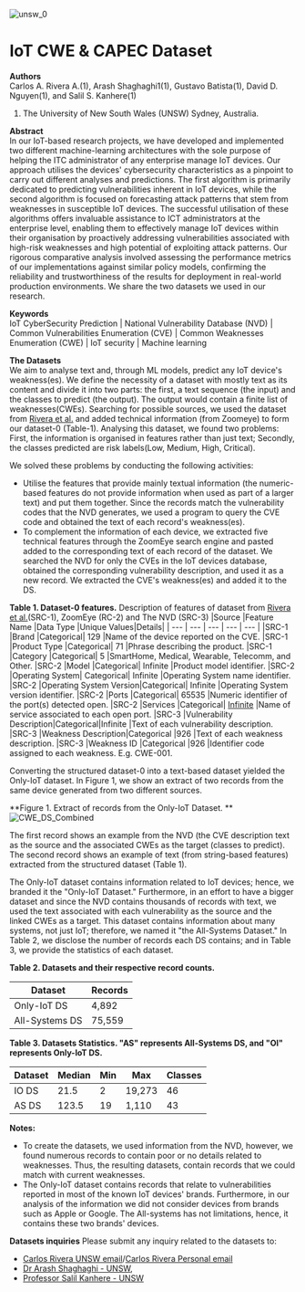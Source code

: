 ![unsw_0](https://user-images.githubusercontent.com/7439960/197022279-cfdf58ea-01ca-4c1e-854e-99776012a0bd.png) 
# IoT CWE & CAPEC Dataset


**Authors**  
  Carlos A. Rivera A.(1), Arash Shaghaghi1(1), Gustavo Batista(1), David D. Nguyen(1), and Salil S. Kanhere(1)  
   1. The University of New South Wales (UNSW) Sydney, Australia.  
  
  
**Abstract**  
In our IoT-based research projects, we have developed and implemented two different machine-learning architectures with the sole purpose of helping the ITC administrator of any enterprise manage IoT devices. Our approach utilises the devices' cybersecurity characteristics as a pinpoint to carry out different analyses and predictions. The first algorithm is primarily dedicated to predicting vulnerabilities inherent in IoT devices, while the second algorithm is focused on forecasting attack patterns that stem from weaknesses in susceptible IoT devices. The successful utilisation of these algorithms offers invaluable assistance to ICT administrators at the enterprise level, enabling them to effectively manage IoT devices within their organisation by proactively addressing vulnerabilities associated with high-risk weaknesses and high potential of exploiting attack patterns. Our rigorous comparative analysis involved assessing the performance metrics of our implementations against similar policy models, confirming the reliability and trustworthiness of the results for deployment in real-world production environments. We share the two datasets we used in our research.


**Keywords**  
IoT CyberSecurity Prediction | National Vulnerability Database (NVD) | Common Vulnerabilities Enumeration (CVE) | Common Weaknesses Enumeration (CWE) | IoT security | Machine learning


**The Datasets**  
We aim to analyse text and, through ML models, predict any IoT device's weakness(es). We define the necessity of a dataset with mostly text as its content and divide it into two parts: the first, a text sequence (the input) and the classes to predict (the output). The output would contain a finite list of weaknesses(CWEs). 
Searching for possible sources, we used the dataset from [Rivera et al.](https://doi.org/10.1007/978-3-030-94822-1\_7) and added technical information (from Zoomeye) to form our dataset-0 (Table-1). Analysing this dataset, we found two problems: First, the information is organised in features rather than just text; Secondly, the classes predicted are risk labels(Low, Medium, High, Critical). 

We solved these problems by conducting the following activities:
- Utilise the features that provide mainly textual information (the numeric-based features do not provide information when used as part of a larger text) and put them together. 
Since the records match the vulnerability codes that the NVD generates, we used a program to query the CVE code and obtained the text of each record's weakness(es). 
- To complement the information of each device, we extracted five technical features through the ZoomEye search engine and pasted added to the corresponding text of each record of the dataset. 
We searched the NVD for only the CVEs in the IoT devices database, obtained the corresponding vulnerability description, and used it as a new record. We extracted the CVE's weakness(es) and added it to the DS. 


**Table 1. Dataset-0 features.**
Description of features of dataset from [Rivera et al.](https://doi.org/10.1007/978-3-030-94822-1\_7)(SRC-1), ZoomEye (RC-2) and The NVD (SRC-3)
|Source |Feature Name |Data Type |Unique Values|Details|
| --- | --- | --- | --- | --- |
|SRC-1  |Brand        |Categorical|            129     |Name of the device reported on the CVE.
|SRC-1  |Product Type |Categorical|             71     |Phrase describing the product.
|SRC-1  |Category     |Categorical|              5     |SmartHome, Medical, Wearable, Telecomm, and Other.
|SRC-2  |Model        |Categorical|            Infinite |Product model identifier.
|SRC-2  |Operating System|    Categorical|     Infinite |Operating System name identifier.
|SRC-2  |Operating System Version|Categorical| Infinite |Operating System version identifier.
|SRC-2  |Ports       |Categorical|             65535    |Numeric identifier of the port(s) detected open.
|SRC-2  |Services    |Categorical|             [Infinite](https://www.rfc-editor.org/rfc/rfc6335) |Name of service associated to each open port.
|SRC-3  |Vulnerability Description|Categorical|Infinite |Text of each vulnerability description.
|SRC-3  |Weakness Description|Categorical     |926       |Text of each weakness description.
|SRC-3  |Weakness ID   |Categorical           |926       |Identifier code assigned to each weakness. E.g. CWE-001. 



Converting the structured dataset-0 into a text-based dataset yielded the Only-IoT dataset. In Figure 1, we show an extract of two records from the same device generated from two different sources. 

**Figure 1. Extract of records from the Only-IoT Dataset. **
![CWE_DS_Combined](https://user-images.githubusercontent.com/7439960/197088114-8f28bc4b-92f3-435a-a7be-819f75d2a1f2.png)


The first record shows an example from the NVD (the CVE description text as the source and the associated CWEs as the target (classes to predict). The second record shows an example of text (from string-based features) extracted from the structured dataset (Table 1).  


The Only-IoT dataset contains information related to IoT devices; hence, we branded it the "Only-IoT Dataset." 
Furthermore, in an effort to have a bigger dataset and since the NVD contains thousands of records with text, we used the text associated with each vulnerability as the source and the linked CWEs as a target. This dataset contains information about many systems, not just IoT; therefore, we named it "the All-Systems Dataset." In Table 2, we disclose the number of records each DS contains; and in Table 3, we provide the statistics of each dataset.


**Table 2. Datasets and their respective record counts.**

|Dataset| Records | 
| --- | --- | 
|Only-IoT DS      |4,892        |
|All-Systems DS   |75,559        |


**Table 3. Datasets Statistics. "AS" represents All-Systems DS, and "OI" represents Only-IoT DS.**

|Dataset| Median | Min| Max | Classes|
| --- | --- | --- | --- | --- |
|IO DS |21.5    | 2| 19,273 | 46 |
|AS DS |123.5   |19|  1,110 | 43 |



**Notes:**

-	To create the datasets, we used information from the NVD, however, we found numerous records to contain poor or no details related to weaknesses. Thus, the resulting datasets, contain records that we could match with current weaknesses.  
-	The Only-IoT dataset contains records that relate to vulnerabilities reported in most of the known IoT devices' brands. Furthermore, in our analysis of the information we did not consider devices from brands such as Apple or Google. The All-systems has not limitations, hence, it contains these two brands' devices.


  
**Datasets inquiries**
Please submit any inquiry related to the datasets to:
- [Carlos Rivera UNSW email](mailto:c.riveraalvarez@unsw.edu.au)/[Carlos Rivera Personal email](mailto:alberto.az.au@gmail.com)
- [Dr Arash Shaghaghi - UNSW](mailto:a.shaghaghi@unsw.edu.au), 
- [Professor Salil Kanhere - UNSW](mailto:salil.kanhere@unsw.edu.au)
